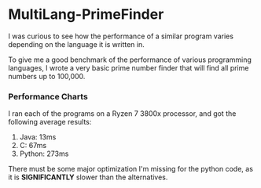 # MultiLang-PrimeFinder

I was curious to see how the performance of a similar program varies depending on the language it is written in.

To give me a good benchmark of the performance of various programming languages, I wrote a very basic prime number finder that will find all prime numbers up to 100,000.

### Performance Charts
I ran each of the programs on a Ryzen 7 3800x processor, and got the following average results:

1) Java: 13ms
2) C: 67ms
3) Python: 273ms

There must be some major optimization I'm missing for the python code, as it is <b>SIGNIFICANTLY</b> slower than the alternatives.

